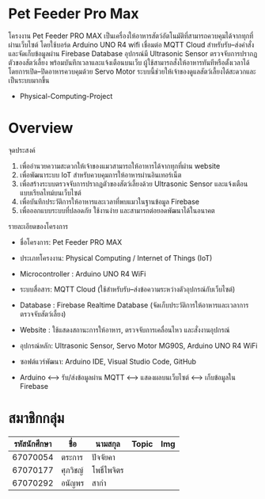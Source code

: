 # Pet Feeder Pro Max
โครงงาน Pet Feeder PRO MAX เป็นเครื่องให้อาหารสัตว์อัตโนมัติที่สามารถควบคุมได้จากทุกที่ผ่านเว็บไซต์ โดยใช้บอร์ด Arduino UNO R4 wifi เชื่อมต่อ MQTT Cloud สำหรับรับ–ส่งคำสั่ง และจัดเก็บข้อมูลผ่าน Firebase Database อุปกรณ์มี Ultrasonic Sensor ตรวจจับการปรากฏตัวของสัตว์เลี้ยง พร้อมบันทึกเวลาและแจ้งเตือนบนเว็บ ผู้ใช้สามารถสั่งให้อาหารทันทีหรือตั้งเวลาได้ โดยการเปิด–ปิดอาหารควบคุมด้วย Servo Motor ระบบนี้ช่วยให้เจ้าของดูแลสัตว์เลี้ยงได้สะดวกและเป็นระบบมากขึ้น
- Physical-Computing-Project

# Overview
จุดประสงค์
1. เพื่ออำนวยความสะดวกให้เจ้าของแมวสามารถให้อาหารได้จากทุกที่ผ่าน website
2. เพื่อพัฒนาระบบ IoT สำหรับควบคุมการให้อาหารผ่านอินเทอร์เน็ต
3. เพื่อสร้างระบบตรวจจับการปรากฏตัวของสัตว์เลี้ยงด้วย Ultrasonic Sensor และแจ้งเตือนแบบเรียลไทม์บนเว็บไซต์
4. เพื่อบันทึกประวัติการให้อาหารและเวลาที่พบแมวในฐานข้อมูล Firebase
5. เพื่อออกแบบระบบที่ปลอดภัย ใช้งานง่าย และสามารถต่อยอดพัฒนาได้ในอนาคต

รายละเอียดของโครงการ
- ชื่อโครงการ: Pet Feeder PRO MAX
- ประเภทโครงงาน: Physical Computing / Internet of Things (IoT)
- Microcontroller : Arduino UNO R4 WiFi
- ระบบสื่อสาร: MQTT Cloud (ใช้สำหรับรับ–ส่งข้อความระหว่างตัวอุปกรณ์กับเว็บไซต์)
- Database : Firebase Realtime Database (จัดเก็บประวัติการให้อาหารและเวลาการตรวจจับสัตว์เลี้ยง)
- Website : ใช้แสดงสถานะการให้อาหาร, ตรวจจับการเคลื่อนไหว และสั่งงานอุปกรณ์
- อุปกรณ์หลัก: Ultrasonic Sensor, Servo Motor MG90S, Arduino UNO R4 WiFi
- ซอฟต์แวร์พัฒนา: Arduino IDE, Visual Studio Code, GitHub

- Arduino  <-->  รับ/ส่งข้อมูลผ่าน MQTT  <-->  แสดงผลบนเว็บไซต์  <-->  เก็บข้อมูลใน Firebase





# สมาชิกกลุ่ม

| รหัสนักศึกษา | ชื่อ | นามสกุล | Topic | Img |
| --- | --- | --- | --- | --- |
| 67070054  |ตระการ   |ปัจจัยคา  |           |                                |
| 67070177   |ศุภวิชญ์      |โพธิ์ไพจิตร         |           |                              |
| 67070292   |อนัญพร     |สากำ          |          |                               |
